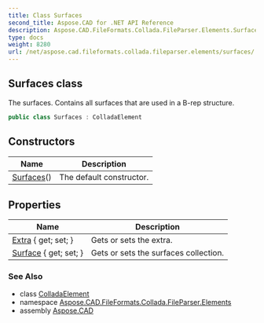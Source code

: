 ```yaml
---
title: Class Surfaces
second_title: Aspose.CAD for .NET API Reference
description: Aspose.CAD.FileFormats.Collada.FileParser.Elements.Surfaces class. The surfaces. Contains all surfaces that are used in a Brep structure
type: docs
weight: 8280
url: /net/aspose.cad.fileformats.collada.fileparser.elements/surfaces/
---
```

## Surfaces class

The surfaces. Contains all surfaces that are used in a B-rep structure.

```csharp
public class Surfaces : ColladaElement
```

## Constructors

| Name | Description |
| --- | --- |
| [Surfaces](surfaces/)() | The default constructor. |

## Properties

| Name | Description |
| --- | --- |
| [Extra](../../aspose.cad.fileformats.collada.fileparser.elements/surfaces/extra/) { get; set; } | Gets or sets the extra. |
| [Surface](../../aspose.cad.fileformats.collada.fileparser.elements/surfaces/surface/) { get; set; } | Gets or sets the surfaces collection. |

### See Also

* class [ColladaElement](../colladaelement/)
* namespace [Aspose.CAD.FileFormats.Collada.FileParser.Elements](../../aspose.cad.fileformats.collada.fileparser.elements/)
* assembly [Aspose.CAD](../../)


